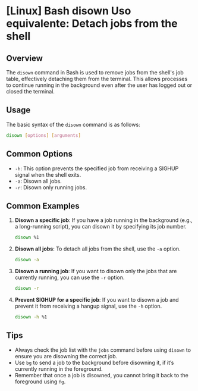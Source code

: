 # [Linux] Bash disown Uso equivalente: Detach jobs from the shell

## Overview
The `disown` command in Bash is used to remove jobs from the shell's job table, effectively detaching them from the terminal. This allows processes to continue running in the background even after the user has logged out or closed the terminal.

## Usage
The basic syntax of the `disown` command is as follows:

```bash
disown [options] [arguments]
```

## Common Options
- `-h`: This option prevents the specified job from receiving a SIGHUP signal when the shell exits.
- `-a`: Disown all jobs.
- `-r`: Disown only running jobs.

## Common Examples

1. **Disown a specific job**: If you have a job running in the background (e.g., a long-running script), you can disown it by specifying its job number.
   ```bash
   disown %1
   ```

2. **Disown all jobs**: To detach all jobs from the shell, use the `-a` option.
   ```bash
   disown -a
   ```

3. **Disown a running job**: If you want to disown only the jobs that are currently running, you can use the `-r` option.
   ```bash
   disown -r
   ```

4. **Prevent SIGHUP for a specific job**: If you want to disown a job and prevent it from receiving a hangup signal, use the `-h` option.
   ```bash
   disown -h %1
   ```

## Tips
- Always check the job list with the `jobs` command before using `disown` to ensure you are disowning the correct job.
- Use `bg` to send a job to the background before disowning it, if it’s currently running in the foreground.
- Remember that once a job is disowned, you cannot bring it back to the foreground using `fg`.
